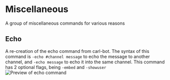 # Miscellaneous
A group of miscellaneous commands for various reasons

## Echo
A re-creation of the echo command from carl-bot. The syntax of this command is `-echo #channel message` to echo the message to another channel, and `-echo message` to echo it into the same channel.
This command has 2 optional flags, being `-embed` and `-showuser`
![Preview of echo command](https://cdn.discordapp.com/attachments/885548605925097472/910473658194092082/Screenshot_2021-11-17_at_3.47.10_PM.png)
